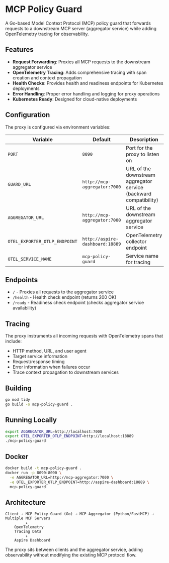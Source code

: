 # MCP Policy Guard

A Go-based Model Context Protocol (MCP) policy guard that forwards requests to a downstream MCP server (aggregator service) while adding OpenTelemetry tracing for observability.

## Features

- **Request Forwarding**: Proxies all MCP requests to the downstream aggregator service
- **OpenTelemetry Tracing**: Adds comprehensive tracing with span creation and context propagation
- **Health Checks**: Provides health and readiness endpoints for Kubernetes deployments
- **Error Handling**: Proper error handling and logging for proxy operations
- **Kubernetes Ready**: Designed for cloud-native deployments

## Configuration

The proxy is configured via environment variables:

| Variable | Default | Description |
|----------|---------|-------------|
| `PORT` | `8090` | Port for the proxy to listen on |
| `GUARD_URL` | `http://mcp-aggregator:7000` | URL of the downstream aggregator service (backward compatibility) |
| `AGGREGATOR_URL` | `http://mcp-aggregator:7000` | URL of the downstream aggregator service |
| `OTEL_EXPORTER_OTLP_ENDPOINT` | `http://aspire-dashboard:18889` | OpenTelemetry collector endpoint |
| `OTEL_SERVICE_NAME` | `mcp-policy-guard` | Service name for tracing |

## Endpoints

- `/` - Proxies all requests to the aggregator service
- `/health` - Health check endpoint (returns 200 OK)
- `/ready` - Readiness check endpoint (checks aggregator service availability)

## Tracing

The proxy instruments all incoming requests with OpenTelemetry spans that include:

- HTTP method, URL, and user agent
- Target service information
- Request/response timing
- Error information when failures occur
- Trace context propagation to downstream services

## Building

```bash
go mod tidy
go build -o mcp-policy-guard .
```

## Running Locally

```bash
export AGGREGATOR_URL=http://localhost:7000
export OTEL_EXPORTER_OTLP_ENDPOINT=http://localhost:18889
./mcp-policy-guard
```

## Docker

```bash
docker build -t mcp-policy-guard .
docker run -p 8090:8090 \
  -e AGGREGATOR_URL=http://mcp-aggregator:7000 \
  -e OTEL_EXPORTER_OTLP_ENDPOINT=http://aspire-dashboard:18889 \
  mcp-policy-guard
```

## Architecture

```
Client → MCP Policy Guard (Go) → MCP Aggregator (Python/FastMCP) → Multiple MCP Servers
         ↓
    OpenTelemetry
    Tracing Data
         ↓
    Aspire Dashboard
```

The proxy sits between clients and the aggregator service, adding observability without modifying the existing MCP protocol flow.
